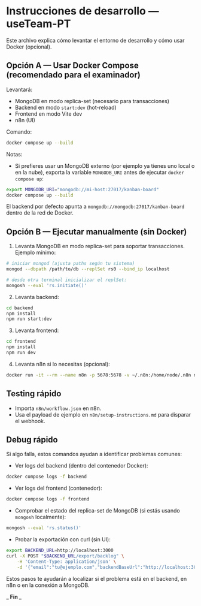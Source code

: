 # Instrucciones de desarrollo — useTeam-PT

Este archivo explica cómo levantar el entorno de desarrollo y cómo usar Docker (opcional).

## Opción A — Usar Docker Compose (recomendado para el examinador)

Levantará:

-   MongoDB en modo replica-set (necesario para transacciones)
-   Backend en modo `start:dev` (hot-reload)
-   Frontend en modo Vite dev
-   n8n (UI)

Comando:

```bash
docker compose up --build
```

Notas:

-   Si prefieres usar un MongoDB externo (por ejemplo ya tienes uno local o en la nube), exporta la variable `MONGODB_URI` antes de ejecutar `docker compose up`:

```bash
export MONGODB_URI="mongodb://mi-host:27017/kanban-board"
docker compose up --build
```

El backend por defecto apunta a `mongodb://mongodb:27017/kanban-board` dentro de la red de Docker.

## Opción B — Ejecutar manualmente (sin Docker)

1. Levanta MongoDB en modo replica-set para soportar transacciones. Ejemplo mínimo:

```bash
# iniciar mongod (ajusta paths según tu sistema)
mongod --dbpath /path/to/db --replSet rs0 --bind_ip localhost

# desde otra terminal inicializar el replSet:
mongosh --eval 'rs.initiate()'
```

2. Levanta backend:

```bash
cd backend
npm install
npm run start:dev
```

3. Levanta frontend:

```bash
cd frontend
npm install
npm run dev
```

4. Levanta n8n si lo necesitas (opcional):

```bash
docker run -it --rm --name n8n -p 5678:5678 -v ~/.n8n:/home/node/.n8n n8nio/n8n:latest
```

## Testing rápido

-   Importa `n8n/workflow.json` en n8n.
-   Usa el payload de ejemplo en `n8n/setup-instructions.md` para disparar el webhook.

## Debug rápido

Si algo falla, estos comandos ayudan a identificar problemas comunes:

-   Ver logs del backend (dentro del contenedor Docker):

```bash
docker compose logs -f backend
```

-   Ver logs del frontend (contenedor):

```bash
docker compose logs -f frontend
```

-   Comprobar el estado del replica-set de MongoDB (si estás usando `mongosh` localmente):

```bash
mongosh --eval 'rs.status()'
```

-   Probar la exportación con curl (sin UI):

```bash
export BACKEND_URL=http://localhost:3000
curl -X POST "$BACKEND_URL/export/backlog" \
	-H 'Content-Type: application/json' \
	-d '{"email":"tu@ejemplo.com","backendBaseUrl":"http://localhost:3000"}'
```

Estos pasos te ayudarán a localizar si el problema está en el backend, en n8n o en la conexión a MongoDB.

**_ Fin _**
